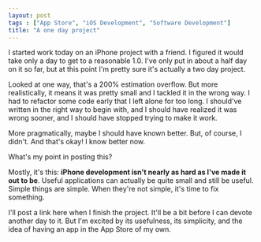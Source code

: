 ```yaml
---
layout: post
tags : ["App Store", "iOS Development", "Software Development"]
title: "A one day project"
---
```

I started work today on an iPhone project with a friend. I figured it would take only a day to get to a reasonable 1.0. I've only put in about a half day on it so far, but at this point I'm pretty sure it's actually a two day project.

<!--more-->

Looked at one way, that's a 200% estimation overflow. But more realistically, it means it was pretty small and I tackled it in the wrong way. I had to refactor some code early that I left alone for too long. I should've written in the right way to begin with, and I should have realized it was wrong sooner, and I should have stopped trying to make it work.

More pragmatically, maybe I should have known better. But, of course, I didn't. And that's okay! I know better now.

What's my point in posting this?

Mostly, it's this: **iPhone development isn't nearly as hard as I've made it out to be**. Useful applications can actually be quite small and still be useful. Simple things are simple. When they're not simple, it's time to fix something.

I'll post a link here when I finish the project. It'll be a bit before I can devote another day to it. But I'm excited by its usefulness, its simplicity, and the idea of having an app in the App Store of my own.